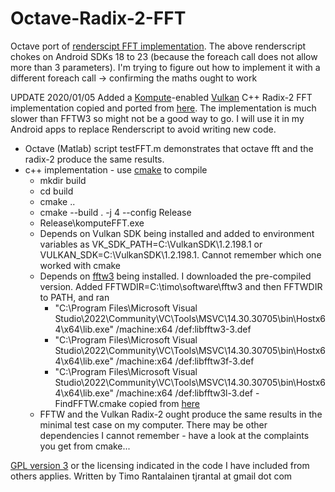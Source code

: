 # Octave-Radix-2-FFT
Octave port of [renderscipt FFT implementation](https://github.com/nesl/renderScriptFFT).
The above renderscript chokes on Android SDKs 18 to 23 (because the foreach call does not allow more than 3 parameters).
I'm trying to figure out how to implement it with a different foreach call -> confirming the maths ought to work


UPDATE 2020/01/05
Added a [Kompute](https://github.com/KomputeProject/kompute)-enabled [Vulkan](https://www.vulkan.org/) C++ Radix-2 FFT implementation copied and ported from [here](https://github.com/miracle2121/hpc12-fp-rl1609). The implementation is much slower than FFTW3 so might not be a good way to go. I will use it in my Android apps to replace Renderscript to avoid writing new code.

- Octave (Matlab) script testFFT.m demonstrates that octave fft and the radix-2 produce the same results.
- c++ implementation - use [cmake](https://cmake.org/) to compile
	- mkdir build
	- cd build
	- cmake ..
	- cmake --build . -j 4 --config Release
	- Release\komputeFFT.exe
	- Depends on Vulkan SDK being installed and added to environment variables as VK_SDK_PATH=C:\VulkanSDK\1.2.198.1 or VULKAN_SDK=C:\VulkanSDK\1.2.198.1. Cannot remember which one worked with cmake
	- Depends on [fftw3](https://www.fftw.org/) being installed. I downloaded the pre-compiled version. Added FFTWDIR=C:\timo\software\fftw3 and then FFTWDIR to PATH, and ran
		- "C:\Program Files\Microsoft Visual Studio\2022\Community\VC\Tools\MSVC\14.30.30705\bin\Hostx64\x64\lib.exe" /machine:x64 /def:libfftw3-3.def
		- "C:\Program Files\Microsoft Visual Studio\2022\Community\VC\Tools\MSVC\14.30.30705\bin\Hostx64\x64\lib.exe" /machine:x64 /def:libfftw3f-3.def
		- "C:\Program Files\Microsoft Visual Studio\2022\Community\VC\Tools\MSVC\14.30.30705\bin\Hostx64\x64\lib.exe" /machine:x64 /def:libfftw3l-3.def
	-FindFFTW.cmake copied from [here](https://github.com/egpbos/findFFTW)
	- FFTW and the Vulkan Radix-2 ought produce the same results in the minimal test case on my computer. There may be other dependencies I cannot remember - have a look at the complaints you get from cmake...
	
[GPL version 3](https://www.gnu.org/licenses/gpl-3.0.en.html) or the licensing indicated in the code I have included from others applies. Written by Timo Rantalainen tjrantal at gmail dot com
	
	